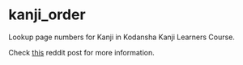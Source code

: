 # kanji_order
Lookup page numbers for Kanji in Kodansha Kanji Learners Course.

Check [this](https://www.reddit.com/r/LearnJapanese/comments/6kzart/ive_created_a_web_app_to_look_up_page_numbers_of/) reddit post for more information. 
